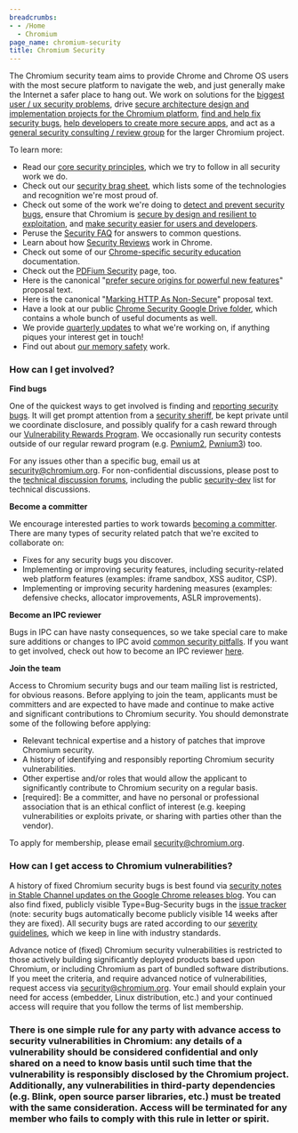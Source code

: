 ```yaml
---
breadcrumbs:
- - /Home
  - Chromium
page_name: chromium-security
title: Chromium Security
---
```


The Chromium security team aims to provide Chrome and Chrome OS users with the
most secure platform to navigate the web, and just generally make the Internet a
safer place to hang out. We work on solutions for the [biggest user / ux
security problems](/Home/chromium-security/enamel), drive [secure architecture
design and implementation projects for the Chromium
platform](/Home/chromium-security/guts), [find and help fix security
bugs](/Home/chromium-security/bugs), [help developers to create more secure
apps](/Home/chromium-security/owp), and act as a [general security consulting /
review group](/Home/chromium-security/reviews-and-consulting) for the larger
Chromium project.

To learn more:

*   Read our [core security
            principles](/Home/chromium-security/core-principles), which we try
            to follow in all security work we do.
*   Check out our [security brag
            sheet](/Home/chromium-security/brag-sheet), which lists some of the
            technologies and recognition we're most proud of.
*   Check out some of the work we're doing to [detect and prevent
            security bugs](/Home/chromium-security/bugs), ensure that Chromium
            is [secure by design and resilient to
            exploitation](/Home/chromium-security/guts), and [make security
            easier for users and developers](/Home/chromium-security/enamel).
*   Peruse the [Security
            FAQ](https://chromium.googlesource.com/chromium/src/+/HEAD/docs/security/faq.md)
            for answers to common questions.
*   Learn about how [Security
            Reviews](/Home/chromium-security/security-reviews) work in Chrome.
*   Check out some of our [Chrome-specific security
            education](/Home/chromium-security/education) documentation.
*   Check out the [PDFium
            Security](/Home/chromium-security/pdfium-security) page, too.
*   Here is the canonical "[prefer secure origins for powerful new
            features](/Home/chromium-security/prefer-secure-origins-for-powerful-new-features)"
            proposal text.
*   Here is the canonical "[Marking HTTP As
            Non-Secure](/Home/chromium-security/marking-http-as-non-secure)"
            proposal text.
*   Have a look at our public [Chrome Security Google Drive
            folder](https://drive.google.com/open?id=0B_KwtdC2J1Q6fjFNRElHUHhmLUlNbktKbFVkRXBlVGp0NkZvTDJvZVRZLXozOVFqTWtzM1E&authuser=0),
            which contains a whole bunch of useful documents as well.
*   We provide [quarterly
            updates](/Home/chromium-security/quarterly-updates) to what we're
            working on, if anything piques your interest get in touch!
*   Find out about [our memory
            safety](/Home/chromium-security/memory-safety) work.

### How can I get involved?

**Find bugs**

One of the quickest ways to get involved is finding and [reporting security
bugs](/Home/chromium-security/reporting-security-bugs). It will get prompt
attention from a [security
sheriff](https://chromium.googlesource.com/chromium/src/+/HEAD/docs/security/sheriff.md),
be kept private until we coordinate disclosure, and possibly qualify for a cash
reward through our [Vulnerability Rewards
Program](/Home/chromium-security/vulnerability-rewards-program). We occasionally
run security contests outside of our regular reward program (e.g.
[Pwnium2](/Home/chromium-security/pwnium-2),
[Pwnium3](/Home/chromium-security/pwnium-3)) too.

For any issues other than a specific bug, email us at
[security@chromium.org](mailto:security@chromium.org). For non-confidential
discussions, please post to the [technical discussion
forums](/developers/technical-discussion-groups), including the public
[security-dev](https://groups.google.com/a/chromium.org/forum/#!forum/security-dev)
list for technical discussions.

**Become a committer**

We encourage interested parties to work towards [becoming a
committer](/getting-involved/become-a-committer). There are many types of
security related patch that we're excited to collaborate on:

*   Fixes for any security bugs you discover.
*   Implementing or improving security features, including
            security-related web platform features (examples: iframe sandbox,
            XSS auditor, CSP).
*   Implementing or improving security hardening measures (examples:
            defensive checks, allocator improvements, ASLR improvements).

**Become an IPC reviewer**

Bugs in IPC can have nasty consequences, so we take special care to make sure
additions or changes to IPC avoid [common security
pitfalls](/Home/chromium-security/education/security-tips-for-ipc). If you want
to get involved, check out how to become an IPC reviewer
[here](/Home/chromium-security/ipc-security-reviews).

**Join the team**

Access to Chromium security bugs and our team mailing list is restricted, for
obvious reasons. Before applying to join the team, applicants must be committers
and are expected to have made and continue to make active and significant
contributions to Chromium security. You should demonstrate some of the following
before applying:

*   Relevant technical expertise and a history of patches that improve
            Chromium security.
*   A history of identifying and responsibly reporting Chromium security
            vulnerabilities.
*   Other expertise and/or roles that would allow the applicant to
            significantly contribute to Chromium security on a regular basis.
*   \[required\]: Be a committer, and have no personal or professional
            association that is an ethical conflict of interest (e.g. keeping
            vulnerabilities or exploits private, or sharing with parties other
            than the vendor).

To apply for membership, please email
[security@chromium.org](mailto:security@chromium.org).

### How can I get access to Chromium vulnerabilities?

A history of fixed Chromium security bugs is best found via [security notes in
Stable Channel updates on the Google Chrome releases
blog](https://googlechromereleases.blogspot.com/search/label/Stable%20updates).
You can also find fixed, publicly visible Type=Bug-Security bugs in the [issue
tracker](https://crbug.com/) (note: security bugs automatically become publicly
visible 14 weeks after they are fixed). All security bugs are rated according to
our [severity
guidelines](https://chromium.googlesource.com/chromium/src/+/HEAD/docs/security/severity-guidelines.md),
which we keep in line with industry standards.

Advance notice of (fixed) Chromium security vulnerabilities is restricted to
those actively building significantly deployed products based upon Chromium, or
including Chromium as part of bundled software distributions. If you meet the
criteria, and require advanced notice of vulnerabilities, request access via
[security@chromium.org](mailto:security@chromium.org). Your email should explain
your need for access (embedder, Linux distribution, etc.) and your continued
access will require that you follow the terms of list membership.

### There is one simple rule for any party with advance access to security vulnerabilities in Chromium: any details of a vulnerability should be considered confidential and only shared on a need to know basis until such time that the vulnerability is responsibly disclosed by the Chromium project. Additionally, any vulnerabilities in third-party dependencies (e.g. Blink, open source parser libraries, etc.) must be treated with the same consideration. Access will be terminated for any member who fails to comply with this rule in letter or spirit.